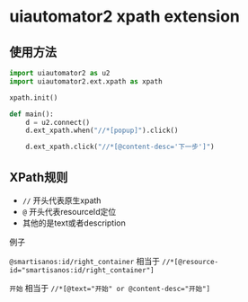 # uiautomator2 xpath extension

## 使用方法
```python
import uiautomator2 as u2
import uiautomator2.ext.xpath as xpath

xpath.init()

def main():
    d = u2.connect()
    d.ext_xpath.when("//*[popup]").click()

    d.ext_xpath.click("//*[@content-desc='下一步']")
```

## XPath规则
- `//` 开头代表原生xpath
- `@` 开头代表resourceId定位
- 其他的是text或者description

例子

`@smartisanos:id/right_container` 相当于 
`//*[@resource-id="smartisanos:id/right_container"]`

`开始` 相当于 
`//*[@text="开始" or @content-desc="开始"]`